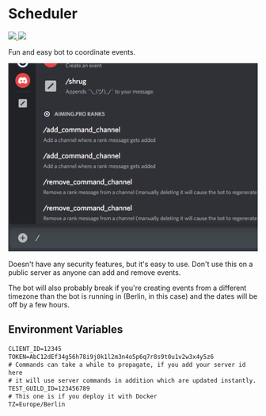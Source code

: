 # Scheduler

[
![](https://img.shields.io/docker/v/theaninova/discord-planner?label=Docker%20Image&logo=docker&logoColor=white&style=flat)
](https://hub.docker.com/repository/docker/theaninova/discord-planner)
[
![](https://img.shields.io/website?color=5865f2&label=Discord%20Bot&logo=discord&logoColor=white&flat&up_message=Invite&url=https%3A%2F%2Fdiscord.com%2Fapi%2Foauth2%2Fauthorize%3Fclient_id%3D980874521722646548%26permissions%3D277025523712%26scope%3Dbot%2520applications.commands)
](https://discord.com/api/oauth2/authorize?client_id=980874521722646548&permissions=277025523712&scope=bot%20applications.commands)

Fun and easy bot to coordinate events.

[![](./demo/demo.gif)](https://discord.com/api/oauth2/authorize?client_id=980874521722646548&permissions=277025523712&scope=bot%20applications.commands)

Doesn't have any security features, but it's easy to use. Don't use
this on a public server as anyone can add and remove events.

The bot will also probably break if you're creating events from a different
timezone than the bot is running in (Berlin, in this case) and the dates
will be off by a few hours.

## Environment Variables

```dotenv
CLIENT_ID=12345
TOKEN=AbC12dEf34g56h78i9j0k1l2m3n4o5p6q7r8s9t0u1v2w3x4y5z6
# Commands can take a while to propagate, if you add your server id here
# it will use server commands in addition which are updated instantly.
TEST_GUILD_ID=123456789
# This one is if you deploy it with Docker
TZ=Europe/Berlin
```
